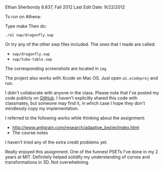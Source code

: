 Ethan Sherbondy
6.837, Fall 2012
Last Edit Date: 9/22/2012

To run on Athena:

Type make
Then do:
```
./a1 swp/dragonfly.swp
```

Or try any of the other swp files included.
The ones that I made are called:
- `swp/dragonfly.swp`
- `swp/tube-table.swp`

The corresponding screenshots are located in `img`

The project also works with Xcode on Mac OS. Just open `a1.xcodeproj` and run.

I didn't collaborate with anyone in the class.
Please note that I've posted my code publicly on [GitHub](https://github.com/sherbondy/assignment1). I haven't explicitly shared this code with classmates, but someone may find it, in which case I hope they don't mindlessly copy my implementation.

I referred to the following works while thinking about the assignment:
- http://www.antigrain.com/research/adaptive_bezier/index.html
- The course notes

I haven't tried any of the extra credit problems yet.

Really enjoyed this assignment. One of the funnest PSETs I've done in 
my 2 years at MIT. Definitely helped solidify my understanding of
curves and transformations in 3D. Not overwhelming.

